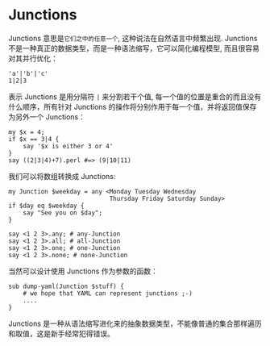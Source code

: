 # Junctions

Junctions 意思是`它们之中的任意一个`, 这种说法在自然语言中频繁出现. Junctions 不是一种真正的数据类型，而是一种语法缩写，它可以简化编程模型, 而且很容易对其并行优化：

    'a'|'b'|'c'
    1|2|3

表示 Junctions 是用分隔符 `|` 来分割若干个值, 每一个值的位置是重合的而且没有什么顺序，所有针对 Junctions 的操作将分别作用于每一个值，并将返回值保存为另外一个 Junctions：

    my $x = 4;
    if $x == 3|4 {
        say '$x is either 3 or 4'
    }
    say ((2|3|4)+7).perl #=> (9|10|11) 


我们可以将数组转换成 Junctions:

    my Junction $weekday = any <Monday Tuesday Wednesday 
                                Thursday Friday Saturday Sunday>
    if $day eq $weekday {
        say "See you on $day";
    }

    say <1 2 3>.any; # any-Junction
    say <1 2 3>.all; # all-Junction
    say <1 2 3>.one; # one-Junction
    say <1 2 3>.none; # none-Junction

当然可以设计使用 Junctions 作为参数的函数：

    sub dump-yaml(Junction $stuff) {
        # we hope that YAML can represent junctions ;-)
        ....
    }

Junctions 是一种从语法缩写进化来的抽象数据类型，不能像普通的集合那样遍历和取值，这是新手经常犯得错误。

